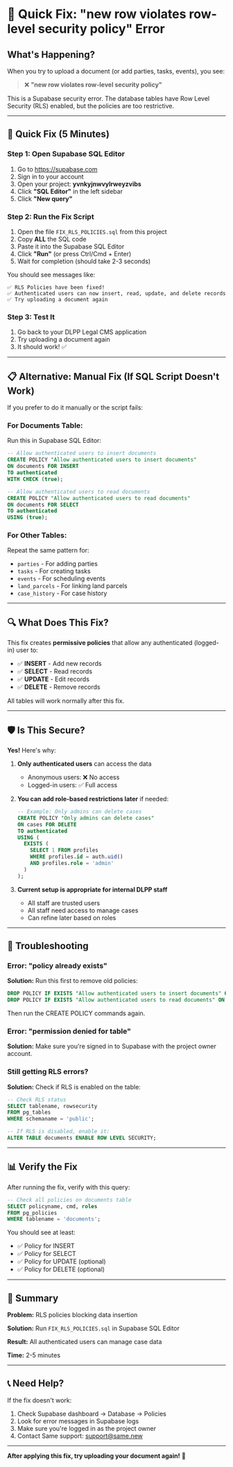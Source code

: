 # 🔧 Quick Fix: "new row violates row-level security policy" Error

## What's Happening?

When you try to upload a document (or add parties, tasks, events), you see:
> ❌ **"new row violates row-level security policy"**

This is a Supabase security error. The database tables have Row Level Security (RLS) enabled, but the policies are too restrictive.

---

## 🚀 Quick Fix (5 Minutes)

### Step 1: Open Supabase SQL Editor

1. Go to https://supabase.com
2. Sign in to your account
3. Open your project: **yvnkyjnwvylrweyzvibs**
4. Click **"SQL Editor"** in the left sidebar
5. Click **"New query"**

### Step 2: Run the Fix Script

1. Open the file `FIX_RLS_POLICIES.sql` from this project
2. Copy **ALL** the SQL code
3. Paste it into the Supabase SQL Editor
4. Click **"Run"** (or press Ctrl/Cmd + Enter)
5. Wait for completion (should take 2-3 seconds)

You should see messages like:
```
✅ RLS Policies have been fixed!
✅ Authenticated users can now insert, read, update, and delete records
✅ Try uploading a document again
```

### Step 3: Test It

1. Go back to your DLPP Legal CMS application
2. Try uploading a document again
3. It should work! ✅

---

## 📋 Alternative: Manual Fix (If SQL Script Doesn't Work)

If you prefer to do it manually or the script fails:

### For Documents Table:

Run this in Supabase SQL Editor:

```sql
-- Allow authenticated users to insert documents
CREATE POLICY "Allow authenticated users to insert documents"
ON documents FOR INSERT
TO authenticated
WITH CHECK (true);

-- Allow authenticated users to read documents
CREATE POLICY "Allow authenticated users to read documents"
ON documents FOR SELECT
TO authenticated
USING (true);
```

### For Other Tables:

Repeat the same pattern for:
- `parties` - For adding parties
- `tasks` - For creating tasks
- `events` - For scheduling events
- `land_parcels` - For linking land parcels
- `case_history` - For case history

---

## 🔍 What Does This Fix?

This fix creates **permissive policies** that allow any authenticated (logged-in) user to:
- ✅ **INSERT** - Add new records
- ✅ **SELECT** - Read records
- ✅ **UPDATE** - Edit records
- ✅ **DELETE** - Remove records

All tables will work normally after this fix.

---

## 🛡️ Is This Secure?

**Yes!** Here's why:

1. **Only authenticated users** can access the data
   - Anonymous users: ❌ No access
   - Logged-in users: ✅ Full access

2. **You can add role-based restrictions later** if needed:
   ```sql
   -- Example: Only admins can delete cases
   CREATE POLICY "Only admins can delete cases"
   ON cases FOR DELETE
   TO authenticated
   USING (
     EXISTS (
       SELECT 1 FROM profiles
       WHERE profiles.id = auth.uid()
       AND profiles.role = 'admin'
     )
   );
   ```

3. **Current setup is appropriate for internal DLPP staff**
   - All staff are trusted users
   - All staff need access to manage cases
   - Can refine later based on roles

---

## 🔧 Troubleshooting

### Error: "policy already exists"
**Solution:** Run this first to remove old policies:
```sql
DROP POLICY IF EXISTS "Allow authenticated users to insert documents" ON documents;
DROP POLICY IF EXISTS "Allow authenticated users to read documents" ON documents;
```

Then run the CREATE POLICY commands again.

### Error: "permission denied for table"
**Solution:** Make sure you're signed in to Supabase with the project owner account.

### Still getting RLS errors?
**Solution:** Check if RLS is enabled on the table:
```sql
-- Check RLS status
SELECT tablename, rowsecurity
FROM pg_tables
WHERE schemaname = 'public';

-- If RLS is disabled, enable it:
ALTER TABLE documents ENABLE ROW LEVEL SECURITY;
```

---

## 📊 Verify the Fix

After running the fix, verify with this query:

```sql
-- Check all policies on documents table
SELECT policyname, cmd, roles
FROM pg_policies
WHERE tablename = 'documents';
```

You should see at least:
- ✅ Policy for INSERT
- ✅ Policy for SELECT
- ✅ Policy for UPDATE (optional)
- ✅ Policy for DELETE (optional)

---

## 🎯 Summary

**Problem:** RLS policies blocking data insertion

**Solution:** Run `FIX_RLS_POLICIES.sql` in Supabase SQL Editor

**Result:** All authenticated users can manage case data

**Time:** 2-5 minutes

---

## 📞 Need Help?

If the fix doesn't work:
1. Check Supabase dashboard → Database → Policies
2. Look for error messages in Supabase logs
3. Make sure you're logged in as the project owner
4. Contact Same support: support@same.new

---

**After applying this fix, try uploading your document again!** 🎉
